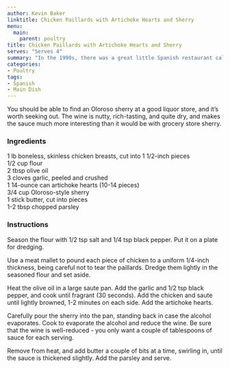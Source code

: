 ```yaml
---
author: Kevin Baker
linktitle: Chicken Paillards with Artichoke Hearts and Sherry
menu:
  main:
    parent: poultry
title: Chicken Paillards with Artichoke Hearts and Sherry
serves: "Serves 4"
summary: "In the 1990s, there was a great little Spanish restaurant called Barcelona Cafe down on Broadway. This is an elegant and easy chicken dish from that long-gone establishment."
categories:
- Poultry
tags:
- Spanish
- Main Dish
---
```

You should be able to find an Oloroso sherry at a good liquor store, and it’s worth seeking out. The wine is nutty, rich-tasting, and quite dry, and makes the sauce much more interesting than it would be with grocery store sherry.

### Ingredients

<div class="ingredient-list">
  
1 lb boneless, skinless chicken breasts, cut into 1 1/2-inch pieces  
1/2 cup flour  
2 tbsp olive oil  
3 cloves garlic, peeled and crushed  
1 14-ounce can artichoke hearts (10-14 pieces)  
3/4 cup Oloroso-style sherry  
1 stick butter, cut into pieces  
1-2 tbsp chopped parsley  

</div>

### Instructions
Season the flour with 1/2 tsp salt and 1/4 tsp black pepper. Put it on a plate for dredging.

Use a meat mallet to pound each piece of chicken to a uniform 1/4-inch thickness, being careful not to tear the paillards. Dredge them lightly in the seasoned flour and set aside.

Heat the olive oil in a large saute pan. Add the garlic and 1/2 tsp black pepper, and cook until fragrant (30 seconds). Add the chicken and saute until lightly browned, 1-2 minutes on each side. Add the artichoke hearts.

Carefully pour the sherry into the pan, standing back in case the alcohol evaporates. Cook to evaporate the alcohol and reduce the wine. Be sure that the wine is well-reduced - you only want a couple of tablespoons of sauce for each serving. 

Remove from heat, and add butter a couple of bits at a time, swirling in, until the sauce is thickened slightly. Add the parsley and serve.
